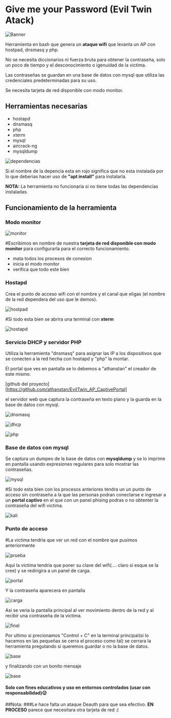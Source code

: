 

#                      **Give me your Password (Evil Twin Atack)** # 

![Banner](/archivos/imagenes/banner.png)

Herramienta en bash que genera un **ataque wifi** que levanta un AP con hostpad, dnsmasq y php.

No se necesita diccionarios ni fuerza bruta para obtener la contraseña, solo un poco de tiempo y el desconocimiento o igenuidad de la victima.

Las contraseñas se guardan en una base de datos con mysql que utiliza las credenciales predeterminadas para su uso.

Se necesita tarjeta de red disponible con modo monitor.

## Herramientas necesarias

* hostapd 
* dnsmasq 
* php 
* xterm 
* mysql 
* aircrack-ng 
* mysqldump

![dependencias](/archivos/imagenes/dependencias.png)

Si el nombre de la depencia esta en rojo significa que no esta instalada por lo que deberias hacer uso de **"apt install"** para instalarla.

**NOTA:** La herramienta no funcionaria si no tiene todas las dependencias instaladas.

##     **Funcionamiento de la herramienta**

### **Modo monitor**

![monitor](/archivos.imagenes/monitor.png)

#Escribimos en nombre de nuestra **tarjeta de red disponible con modo monitor** para configurarla para el correcto funcionamiento.

+ mata todos los procesos de conexion
+ inicia el modo monitor
+ verifica que todo este bien 

### **Hostapd**

Crea el punto de acceso wifi con el nombre  y el canal que eligas (el nombre de la red dependera del uso que le demos).

![hostpad](/archivos/imagenes/hostapd.png)

#Si todo esta bien se abrira una terminal con **xterm** 

![hostapd](/archivos/imagenes/hostapd2.png)

### **Servicio DHCP y servidor PHP**

Utiliza la herramienta "dnsmasq" para asignar las IP a los dispositivos que se conecten a la red hecha con hostapd y "php" la montar.

El portal que ves en pantalla se lo debemos a "athanstan" el creador de este mismo.

[github del proyecto][https://github.com/athanstan/EvilTwin_AP_CaptivePortal]

el servidor web que captura la contraseña en texto plano y la guarda en la base de datos con mysql. 

![dnsmasq](/archivos/imagenes/dnsmasq.png)

![dhcp](/archivos/imagenes/dhcp.png)

![php](/archivos/imagenes/php.png)

### **Base de datos con mysql**

Se captura un dumpeo de la base de datos con **mysqldump** y se lo imprime en pantalla usando expresiones regulares para solo mostrar las contraseñas.

![mysql](/archivos/imagenes/msyql.png)

#Si todo esta bien con los procesos anteriores tendra un un punto de acceso sin contraseña a la que las personas podran conectarse e ingresar a un **portal captivo** en el que con un panel phising podras o no obtenter la contraseña del wifi victima.

![kali](/archivos/imagenes/kali.png)

### **Punto de acceso**

#La victima tendria que ver un red con el nombre que pusimos anteriormente 

![prueba](/archivos/imagenes/prueba.png)

Aqui la victima tendria que poner su clave del wifi(.... claro si esque se la cree) y se redirigira a un panel de carga.

![portal](/archivos/imagenes/portal.png)

Y la contraseña aparecera en pantalla

![carga](/archivos/imagenes/carga.png)

Asi se veria la pantalla principal al ver movimiento dentro de la red y al recibir una contraseña de la victima.

![final](/archivos/imagenes/kali3)

Por ultimo si precionamos "Control + C" en la terminal principal(si lo hacemos en las pequeñas se cerra el proceso como tal) se cerrara la herramienta pregutando si queremos guardar o no la base de datos.

![base](/archivos/imagenes/del)

y finalizando con un bonito mensaje

![base](/archivos/imagenes/dia.png)

#### Solo con fines educativos y uso en entornos controlados (usar con responsabilidad)😉

##Nota:
###Le hace falta un ataque Deauth para que sea efectivo. **EN PROCESO** parece que necesitara otra tarjeta de red :(

